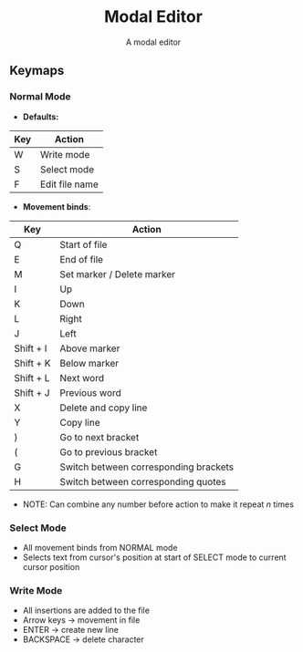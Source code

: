 <div align="center">
    <h1>Modal Editor</h1>
    A modal editor
</div>

## Keymaps

### Normal Mode

- **Defaults:**

| Key | Action         |
| --- | -------------- |
| W   | Write mode     |
| S   | Select mode    |
| F   | Edit file name |

- **Movement binds**:

| Key       | Action                                |
| --------- | ------------------------------------- |
| Q         | Start of file                         |
| E         | End of file                           |
| M         | Set marker / Delete marker            |
| I         | Up                                    |
| K         | Down                                  |
| L         | Right                                 |
| J         | Left                                  |
| Shift + I | Above marker                          |
| Shift + K | Below marker                          |
| Shift + L | Next word                             |
| Shift + J | Previous word                         |
| X         | Delete and copy line                  |
| Y         | Copy line                             |
| )         | Go to next bracket                    |
| (         | Go to previous bracket                |
| G         | Switch between corresponding brackets |
| H         | Switch between corresponding quotes   |

- NOTE: Can combine any number before action to make it repeat _n_ times

### Select Mode

- All movement binds from NORMAL mode
- Selects text from cursor's position at start of SELECT mode to current cursor position

### Write Mode

- All insertions are added to the file
- Arrow keys -> movement in file
- ENTER -> create new line
- BACKSPACE -> delete character
